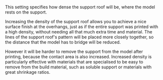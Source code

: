 This setting specifies how dense the support roof will be, where the model rests on the support.

Increasing the density of the support roof allows you to achieve a nice surface finish at the overhangs, just as if the entire support was printed with a high density, without needing all that much extra time and material. The lines of the support roof's pattern will be placed more closely together, so the distance that the model has to bridge will be reduced.

However it will be harder to remove the support from the model after printing, because the contact area is also increased. Increased density is particularly effective with materials that are specialised to be easy to remove from the build material, such as soluble support or materials with great shrinkage ratios.